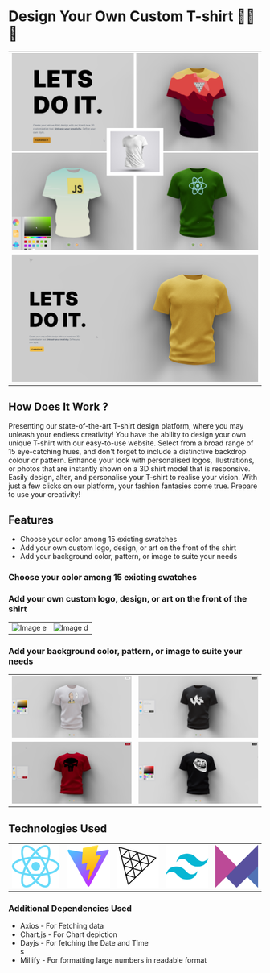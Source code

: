 # Design Your Own Custom T-shirt 👚🎽👕

<table>
  <tr>
    <td><img src="/3dShirt/src/assets/thumbs/0.png" alt="Image 1"></td>
  </tr>
  <tr>
    <td><img src="/3dShirt/src/assets/thumbs/1.png" alt="Image 2"></td>
  </tr>
</table>


## How Does It Work ?

Presenting our state-of-the-art T-shirt design platform, where you may unleash your endless creativity! You have the ability to design your own unique T-shirt with our easy-to-use website. Select from a broad range of 15 eye-catching hues, and don't forget to include a distinctive backdrop colour or pattern. Enhance your look with personalised logos, illustrations, or photos that are instantly shown on a 3D shirt model that is responsive. Easily design, alter, and personalise your T-shirt to realise your vision. With just a few clicks on our platform, your fashion fantasies come true. Prepare to use your creativity!

## Features
<ul>
  <li>Choose your color among 15 exicting swatches</li>
  <li>Add your own custom logo, design, or art on the front of the shirt</li>
  <li>Add your background color, pattern, or image to suite your needs</li>
</ul>

<!-- This is where to explore about the features further:  -->

### Choose your color among 15 exicting swatches


### Add your own custom logo, design, or art on the front of the shirt
<table>
  <tr>
    <td><img src="/3dShirt/src/assets/thumbs/e.png" alt="Image e"></td>
    <td><img src="/3dShirt/src/assets/thumbs/d.png" alt="Image d"></td>
  </tr>
</table>


### Add your background color, pattern, or image to suite your needs
<table>
  <tr>
    <td><img src="/3dShirt/src/assets/thumbs/2.png" alt="Image b"></td>
    <td><img src="/3dShirt/src/assets/thumbs/3.png" alt="Image b"></td>
  </tr>
  <tr>
    <td><img src="/3dShirt/src/assets/thumbs/4.png" alt="Image 7"></td>
    <td><img src="/3dShirt/src/assets/thumbs/5.png" alt="Image b"></td>
  </tr>
</table>



## Technologies Used
<table>
  <tr>
    <td><img src="/3dShirt/src/assets/logo/react.png" alt="Image a"></td>
    <td><img src="/3dShirt/src/assets/logo/vite.png" alt="Image a"></td>
    <td><img src="/3dShirt/src/assets/logo/threejs.png" alt="Image a"></td>
    <td><img src="/3dShirt/src/assets/logo/taiwind.png" alt="Image a"></td>
    <td><img src="/3dShirt/src/assets/logo/framer.png" alt="Image a"></td>
  </tr>
</table>


### Additional Dependencies Used
<ul>
  <li>Axios - For Fetching data</li>
  <li>Chart.js - For Chart depiction</li>
  <li>Dayjs - For fetching the Date and Time</li>s
  <li>Millify - For formatting large numbers in readable format</li>
</ul>
